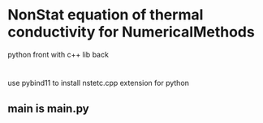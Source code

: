 # NonStat equation of thermal conductivity for NumericalMethods
python front with c++ lib back
#
use pybind11 to install nstetc.cpp extension for python

## main is main.py
